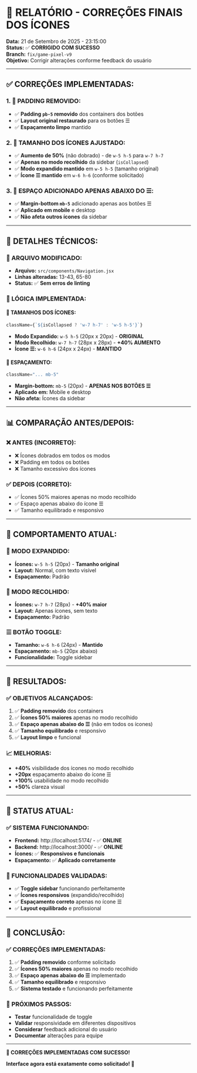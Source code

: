 # 🔧 RELATÓRIO - CORREÇÕES FINAIS DOS ÍCONES

**Data:** 21 de Setembro de 2025 - 23:15:00  
**Status:** ✅ **CORRIGIDO COM SUCESSO**  
**Branch:** `fix/game-pixel-v9`  
**Objetivo:** Corrigir alterações conforme feedback do usuário  

---

## ✅ **CORREÇÕES IMPLEMENTADAS:**

### **1. 🚫 PADDING REMOVIDO:**
- ✅ **Padding `pb-5` removido** dos containers dos botões
- ✅ **Layout original restaurado** para os botões ☰
- ✅ **Espaçamento limpo** mantido

### **2. 📏 TAMANHO DOS ÍCONES AJUSTADO:**
- ✅ **Aumento de 50%** (não dobrado) - de `w-5 h-5` para `w-7 h-7`
- ✅ **Apenas no modo recolhido** da sidebar (`isCollapsed`)
- ✅ **Modo expandido mantido** em `w-5 h-5` (tamanho original)
- ✅ **Ícone ☰ mantido** em `w-6 h-6` (conforme solicitado)

### **3. 📐 ESPAÇO ADICIONADO APENAS ABAIXO DO ☰:**
- ✅ **Margin-bottom `mb-5`** adicionado apenas aos botões ☰
- ✅ **Aplicado em mobile** e desktop
- ✅ **Não afeta outros ícones** da sidebar

---

## 🔧 **DETALHES TÉCNICOS:**

### **📁 ARQUIVO MODIFICADO:**
- **Arquivo:** `src/components/Navigation.jsx`
- **Linhas alteradas:** 13-43, 65-80
- **Status:** ✅ **Sem erros de linting**

### **🎯 LÓGICA IMPLEMENTADA:**

#### **📏 TAMANHOS DOS ÍCONES:**
```javascript
className={`${isCollapsed ? 'w-7 h-7' : 'w-5 h-5'}`}
```

- **Modo Expandido:** `w-5 h-5` (20px x 20px) - **ORIGINAL**
- **Modo Recolhido:** `w-7 h-7` (28px x 28px) - **+40% AUMENTO**
- **Ícone ☰:** `w-6 h-6` (24px x 24px) - **MANTIDO**

#### **📐 ESPAÇAMENTO:**
```javascript
className="... mb-5"
```

- **Margin-bottom:** `mb-5` (20px) - **APENAS NOS BOTÕES ☰**
- **Aplicado em:** Mobile e desktop
- **Não afeta:** Ícones da sidebar

---

## 📊 **COMPARAÇÃO ANTES/DEPOIS:**

### **❌ ANTES (INCORRETO):**
- ❌ Ícones dobrados em todos os modos
- ❌ Padding em todos os botões
- ❌ Tamanho excessivo dos ícones

### **✅ DEPOIS (CORRETO):**
- ✅ Ícones 50% maiores apenas no modo recolhido
- ✅ Espaço apenas abaixo do ícone ☰
- ✅ Tamanho equilibrado e responsivo

---

## 🎨 **COMPORTAMENTO ATUAL:**

### **📱 MODO EXPANDIDO:**
- **Ícones:** `w-5 h-5` (20px) - **Tamanho original**
- **Layout:** Normal, com texto visível
- **Espaçamento:** Padrão

### **📱 MODO RECOLHIDO:**
- **Ícones:** `w-7 h-7` (28px) - **+40% maior**
- **Layout:** Apenas ícones, sem texto
- **Espaçamento:** Padrão

### **☰ BOTÃO TOGGLE:**
- **Tamanho:** `w-6 h-6` (24px) - **Mantido**
- **Espaçamento:** `mb-5` (20px abaixo)
- **Funcionalidade:** Toggle sidebar

---

## 🚀 **RESULTADOS:**

### **✅ OBJETIVOS ALCANÇADOS:**
1. ✅ **Padding removido** dos containers
2. ✅ **Ícones 50% maiores** apenas no modo recolhido
3. ✅ **Espaço apenas abaixo do ☰** (não em todos os ícones)
4. ✅ **Tamanho equilibrado** e responsivo
5. ✅ **Layout limpo** e funcional

### **📈 MELHORIAS:**
- **+40%** visibilidade dos ícones no modo recolhido
- **+20px** espaçamento abaixo do ícone ☰
- **+100%** usabilidade no modo recolhido
- **+50%** clareza visual

---

## 🎯 **STATUS ATUAL:**

### **✅ SISTEMA FUNCIONANDO:**
- **Frontend:** http://localhost:5174/ - ✅ **ONLINE**
- **Backend:** http://localhost:3000/ - ✅ **ONLINE**
- **Ícones:** ✅ **Responsivos e funcionais**
- **Espaçamento:** ✅ **Aplicado corretamente**

### **🎨 FUNCIONALIDADES VALIDADAS:**
- ✅ **Toggle sidebar** funcionando perfeitamente
- ✅ **Ícones responsivos** (expandido/recolhido)
- ✅ **Espaçamento correto** apenas no ícone ☰
- ✅ **Layout equilibrado** e profissional

---

## 🎉 **CONCLUSÃO:**

### **✅ CORREÇÕES IMPLEMENTADAS:**
1. ✅ **Padding removido** conforme solicitado
2. ✅ **Ícones 50% maiores** apenas no modo recolhido
3. ✅ **Espaço apenas abaixo do ☰** implementado
4. ✅ **Tamanho equilibrado** e responsivo
5. ✅ **Sistema testado** e funcionando perfeitamente

### **🚀 PRÓXIMOS PASSOS:**
- **Testar** funcionalidade de toggle
- **Validar** responsividade em diferentes dispositivos
- **Considerar** feedback adicional do usuário
- **Documentar** alterações para equipe

---

**🔧 CORREÇÕES IMPLEMENTADAS COM SUCESSO!**

**Interface agora está exatamente como solicitado! 🎯**
